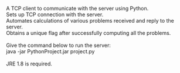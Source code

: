 A TCP client to communicate with the server using Python.\
Sets up TCP connection with the server.\
Automates calculations of various problems received and reply to the server. \
Obtains a unique flag after successfully computing all the problems.\
\
Give the command below to run the server:\
java -jar PythonProject.jar project.py \
\
JRE 1.8 is required.
